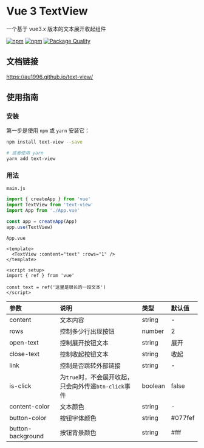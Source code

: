 # Vue 3 TextView

一个基于 vue3.x 版本的文本展开收起组件

<p>
  <a href="https://npm-stat.com/charts.html?package=text-view"><img src="https://img.shields.io/npm/dm/text-view.svg" alt="npm"/></a>
  <a href="https://www.npmjs.com/package/text-view"><img src="https://img.shields.io/npm/v/text-view.svg" alt="npm"/></a>
  <a href="https://packagequality.com/#?package=text-view"><img src="https://packagequality.com/shield/text-view.svg" alt="Package Quality"/></a>
</p>

## 文档链接

https://au1996.github.io/text-view/

## 使用指南

### 安装

第一步是使用 `npm` 或 `yarn` 安装它：

```bash
npm install text-view --save

# 或者使用 yarn
yarn add text-view
```

### 用法

`main.js`

```js
import { createApp } from 'vue'
import TextView from 'text-view'
import App from './App.vue'

const app = createApp(App)
app.use(TextView)
```

`App.vue`

```vue
<template>
  <TextView :content="text" :rows="1" />
</template>

<script setup>
import { ref } from 'vue'

const text = ref('这里是很长的一段文本')
</script>
```

| 参数              | 说明                                                  | 类型    | 默认值  |
| :---------------- | :---------------------------------------------------- | :------ | :------ |
| content           | 文本内容                                              | string  | -       |
| rows              | 控制多少行出现按钮                                    | number  | 2       |
| open-text         | 控制展开按钮文本                                      | string  | 展开    |
| close-text        | 控制收起按钮文本                                      | string  | 收起    |
| link              | 控制是否跳转外部链接                                  | string  | -       |
| is-click          | 为`true`时，不会展开收起，只会向外传递`btn-click`事件 | boolean | false   |
| content-color     | 文本颜色                                              | string  | -       |
| button-color      | 按钮字体颜色                                          | string  | #077fef |
| button-background | 按钮背景颜色                                          | string  | #fff    |
